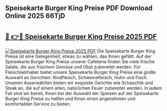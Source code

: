 ## Speisekarte Burger King Preise PDF Download Online 2025 66TjD

# <h2><a href="http://gcc4l0m.nevu.top/?p=Speisekarte+Burger+King+Preise">🔗 👉🔴 Speisekarte Burger King Preise 2025 PDF</a></h2>

[![Speisekarte Burger King Preise 2025 PDF](https://i.imgur.com/dBaPXMq.png)](http://gcc4l0m.nevu.top/?p=Speisekarte+Burger+King+Preise)
Die Speisekarte Burger King Preise ist eine Gelegenheit, etwas zu wählen, das Ihnen gefällt. Auf der Speisekarte Burger King Preise unserer Cafeteria finden Sie viele frische Salate, die aus frischem Gemüse und Obst zubereitet werden. Für Fleischliebhaber bietet unsere Speisekarte Burger King Preise eine große Auswahl an Gerichten: Rindfleisch, Schweinefleisch, Huhn und Fisch. Unseren Auserwählten bieten wir exquisite Gerichte wie Schaschlik und Steak an, die auf einem alten, natürlichen Feuer zubereitet werden. In jedem Fall sind wir bereit, Ihnen bei der Auswahl der Speisen auf der Speisekarte Burger King Preise zu helfen und Ihnen einen angenehmen und komfortablen Service zu bieten.
